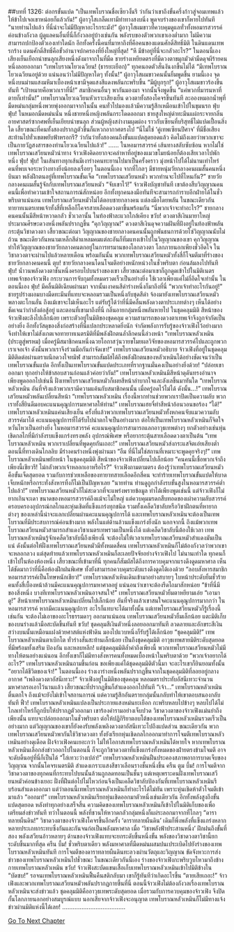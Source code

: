##บทที่ 1326: ต่อกรขั้นแปด
“เป็นเทพโบราณชื่อเซียวงั้นรึ ว่ากันว่าเขาถึงขั้นครึ่งก้าวสู่จอมเทพแล้ว ให้ข้าไปเจอเขาหน่อยก็แล้วกัน!”
ผู้อาวุโสเกล็ดเทามีท่าทางสงบนิ่ง
พูดจบร่างของเขาก็หายไปทันที
“นายท่านไปแล้ว ที่นี่น่าจะไม่มีปัญหาอะไรกระมัง!”
ผู้อาวุโสผมขาวที่ควบคุมดูแลทั่วทั้งหอมารสวรรค์ค่อนข้างกังวล
ผู้ดูแลคนอื่นที่นี่ก็กังวลอยู่บ้างเช่นกัน
พลังรบของตัวพวกเขาเองต่ำมาก ไม่มีความสามารถปกป้องตัวเองเท่าใดนัก
อีกทั้งครั้งนี้คนที่มาหาถึงที่คือคนของแดนศักดิ์สิทธิ์มิติ
ในดินแดนเทพรกร้าง แดนศักดิ์สิทธิ์คือขั้วอำนาจปกครองที่ยิ่งใหญ่ที่สุด!
“หึ มีข้าอยู่ที่นี่จะกลัวอะไร?”
ในตอนนี้เอง เสียงเย็นเยือกน่าขนลุกเสียงหนึ่งดังมาจากในที่มืด
ชายร่างเหยียดตรงที่มีดวงตาขมุกมัวดำมืดดุจผีร้ายคนหนึ่งลอยออกมา
“เทพโบราณโยวเฉวียน! (ธารยะเยือก)”
ทุกคนอดตัวสั่นงันงกขึ้นไม่ได้
“มีเทพโบราณโยวเฉวียนอยู่ด้วย แน่นอนว่าไม่มีปัญหาใดๆ ทั้งนั้น!”
ผู้อาวุโสผมขาวคนนั้นยิ้มพูดขึ้น
ยามนี้เอง จุดหนึ่งบนม่านแสงมหึมาเบื้องหน้าเขามีจุดแสงสีแดงพลันกะพริบขึ้น
“มีผู้บุกรุก!”
ผู้อาวุโสผมขาวร้องขึ้นทันที
“เป้าหมายคือพวกเราที่นี่!”
สมาชิกคนอื่นๆ พากันมองมา จากนั้นจึงพูดขึ้น
“แค่พวกที่มารนหาที่ตายก็เท่านั้น!”
เทพโบราณโยวเฉวียนหัวเราะเสียงเย็น ดวงตาทั้งสองโคจรขึ้นทันที
ละอองหมอกน้ำพุที่มืดหม่นกลุ่มหนึ่งพวยพุ่งออกมาจากในนั้น คนทั่วไปมองแล้วมีความรู้สึกเหมือนเข้าไปในขุมนรก
ฟุ่บ ฟุ่บ!
ในหมอกมืดหม่นนั่น หนึ่งชายหนึ่งหญิงพลันกระโดดออกมา ชายสูงใหญ่ดำทะมึนแผ่กระจายกลิ่นอายศาสตร์ซากศพที่เย็นเยียบน่าขนลุก ส่วนผู้หญิงสง่างามผุดผ่อง ราวกับเซียนที่บริสุทธิ์ไม่แปดเปื้อนสิ่งใด
เสี้ยวขณะที่คนทั้งสองปรากฏตัวขึ้นก็แหวกอากาศตรงไป
“นี่ไม่ใช่ ‘คู่เทพเซียนปีศาจ’ ที่มีชื่อเสียงสะท้านไปทั่วเขตพยับฟ้าหรอกรึ? ว่ากันว่าทั้งสองคนถึงขั้นแแปดสุดยอดแล้ว คิดไม่ถึงเลยว่าพวกเขาจะเป็นกายวัฏสงสารของท่านโยวเฉวียนไปแล้ว!”
……
ในหอมารสวรรค์ เส้นทางสลับซับซ้อน หากไม่ใช่เทพโบราณเสวียนหมัวนำทาง จ้าวเฟิงคิดอยากจะคลำหาที่อยู่ของแมวขโมยน้อยก็ต้องเสียเวลาไปพักหนึ่ง
ฟุ่บ! ฟุ่บ!
ในเส้นทางทุกเส้นมีเงาร่างคนทะยานไปมาเป็นครั้งคราว
มุ่งหน้าไปได้ไม่นานเท่าไหร่ คนที่พบเจอระหว่างทางยิ่งน้อยลงเรื่อยๆ
ในตอนนี้เอง จากที่ไกลๆ มีชายหนุ่มวัยกลางคนผมสั้นคนหนึ่งบินมา พลังฝึกตนอยู่ที่เทพโบราณขั้นเจ็ด
“เทพโบราณเสวียนหมัว พวกท่านจะไปที่ไหนกัน?”
ชายวัยกลางคนผมสั้นรู้จักกับเทพโบราณเสวียนหมัว
“จับเขาไว้!”
จ้าวเฟิงบัญชาทันที
เขาต้องสืบวิญญาณคนคนนี้เพื่อทำความเข้าใจสถานการณ์สักหน่อย
อีกทั้งทุกคนลงมือทันทีจะสามารถกำราบอีกฝ่ายได้ในชั่วพริบตาแน่นอน
เทพโบราณเสวียนหมัวไม่ได้ตอบชายกลางคน แต่ลงมือโดยพลัน
ในขณะเดียวกัน ทายาทเนตรเทพเจ้าทั้งสี่ที่เหลือก็โคจรสายเลือดดวงตาขึ้นพร้อมกัน
“นี่พวกเจ้าจะทำอะไร?”
ชายกลางคนคนนั้นมีสีหน้าหวาดกลัว
ชั่วเวลานั้น ในท้องฟ้าละแวกใกล้เคียง
ขวับ!
ดวงตาสีเงินมายาใหญ่ประมาณศีรษะดวงหนึ่งพลันปรากฏขึ้น
“คุกวิญญาณ!”
ดวงตาสีเงินดุจความฝันที่ฝังอยู่ในท้องฟ้าพลันกระตุ้นวิชาดวงตา
เสี้ยวขณะต่อมา วิญญาณของชายกลางคนคนนั้นถูกพันธนการด้วยโซ่วิญญาณนับไม่ถ้วน ขณะเดียวกันหนามเหล็กสีดำแหลมคมแต่ละอันก็ทิ่มแทงเข้าไปในวิญญาณของเขา
คุกวิญญาณทำให้วิญญาณของชายวัยกลางคนตกอยู่ในการทรมานของโลกลวงตา โลกภายนอกเพียงชั่วอึดใจ ในวิชาลวงตาจะผ่านไปแล้วหลายเดือน
พร้อมกันนั้น พวกเทพโบราณเสวียนหมัวทั้งสี่ก็โจมตีมาที่ร่างของชายวัยกลางคนคนนี้
ตุบ!
ชายวัยกลางคนโดนโจมตีอย่างหนักหน่วงในชั่วพริบตา ก่อนล้มลงไปทันที
ฟุ่บ!
น้ำวนพลังดวงตาชั้นหนึ่งครอบไปบนร่างของเขา
เสี้ยวขณะต่อมาเขาก็ถูกดูดเข้าไปในมิติเนตรเทพเจ้าของจ้าวเฟิง
กระบวนการจับกุมทั้งหมดรวดเร็วเป็นอย่างยิ่ง ใช้เวลาเพียงแค่ไม่กี่อึดใจเท่านั้น
ในตอนนี้เอง
ฟุ่บ!
มีคลื่นมิติเฉียดผ่านมา
จากนั้นเงาคนสีดำร่างหนึ่งก็มาถึงที่นี่
“พวกเจ้าทำอะไรกันอยู่!”
ชายรูปร่างผอมบางมืดทะมึนที่แทบจะหลอมรวมเป็นหนึ่งกับชุดสีดำ จ้องมายังเทพโบราณเสวียนหมัวพลางตะโกนลั่น
ถึงแม้เขาจะไม่เห็นอะไร แต่รับรู้ได้ว่าที่นี่มีคลื่นพลังดวงตาประเภทต่างๆ เห็นได้อย่างชัดเจนว่ากำลังต่อสู้อยู่
และตอนที่เขามาถึงที่นี่ กลิ่นอายกลุ่มหนึ่งพลันหายไป
ในชุดคลุมมิติ สีหน้าของจ้าวเฟิงตะลึงไปเล็กน้อย
เพราะตัวอยู่ในมิติของชุดคลุม ความสามารถของดวงตาเทพเจ้าจึงถูกจำกัดเป็นอย่างยิ่ง
อีกทั้งวัสดุของสิ่งก่อสร้างที่นี่แปลกประหลาดยิ่งนัก จำกัดพลังการรับรู้ของจ้าวเฟิงไว้อย่างมาก
จึงทำให้เขาไม่สังเกตเจอทายาทเนตรมิติที่มีพลังฝึกตนล้ำลึกคนนี้ล่วงหน้า
“เทพโบราณหลัวเหมิน (ประตูสู่พรหม) เมื่อครู่มีสมาชิกคนหนึ่งฉวยโอกาสวุ่นวายขโมยผลวิจัยของหอมารสวรรค์ไปและถูกพวกเราเจอเจ้า ดังนั้นพวกเราจึงร่วมมือกันกำจัดเขา!”
เทพโบราณเสวียนหมัวอธิบาย
จ้าวเฟิงที่อยู่ในชุดคลุมมิติติดต่อผ่านตราผนึกดวงใจทมิฬ สามารถสัมผัสได้ถึงพลังฝึกตนของหลัวเหมินได้อย่างชัดเจนว่าเป็นเทพโบราณขั้นแปด
อีกทั้งเป็นเทพโบราณขั้นแปดประเภทที่รากฐานมั่นคงเป็นอย่างยิ่งด้วย!
“ปล่อยเขาออกมา ทุกอย่างให้ข้าสอบสวนก่อนแล้วค่อยว่ากัน!”
เทพโบราณหลัวเหมินมีสีหน้าดุดันทรงอำนาจ
เพียงพูดออกไปเช่นนี้ ฝั่งเทพโบราณเสวียนหมัวก็เผยสีหน้าลำบากใจและลังเลขึ้นมาทันใด
“เทพโบราณหลัวเหมิน อันที่จริงแล้วพวกเรามีความแค้นกับสมาชิกคนนั้น เมื่อครู่อดไว้ไม่ได้ ดังนั้น…!”
เทพโบราณเสวียนหมัวพลันเปลี่ยนสีหน้า
“เทพโบราณหลัวเหมิน เรื่องนี้หากท่านช่วยพวกเราปิดเป็นความลับ พวกเราทั้งสี่ยินดีมอบคะแนนคุณูปการมหาศาลให้ท่าน!”
เทพโบราณเฮยจี๋ทำสีหน้าอ้อนวอนขอร้อง
“ได้!”
เทพโบราณหลัวเหมินแค่นเสียงเย็น
ครั้งที่แล้วพวกเทพโบราณเสวียนหมัวทั้งหกคนจับแมวความลับสวรรค์มาได้ คะแนนคุณูปการที่ได้รับไปน่าตกใจเป็นอย่างมาก
ต่อให้เป็นเทพโบราณหลัวเหมินก็จิตใจหวั่นไหวเป็นอย่างยิ่ง
ในหอมารสวรรค์ คะแนนคุณูปการสามารถแลกอาวุธเทพต่างๆ ยกตัวอย่างเช่นหุ่นเชิดกลไกที่มีกำลังรบแข็งแกร่งทรงพลัง อุปกรณ์พิเศษ หรือยากระตุ้นสายเลือดดวงตาเป็นต้น
“เทพโบราณหลัวเหมิน พวกเราเปลี่ยนที่พูดคุยกันเถอะ!”
เทพโบราณเสวียนหมัวส่งกระแสจิตเอ่ยเสียงต่ำ
ตอนนี้ที่ทางเดินไกลลิบ มีร่างคนร่างหนึ่งพุ่งผ่านมา
“อืม ที่นี่ไม่ใช่สถานที่เหมาะจะพูดคุยจริงๆ!”
เทพโบราณหลัวเหมินพยักหน้า
ในชุดคลุมมิติ สีหน้าของจ้าวเฟิงเปลี่ยนไปเล็กน้อย
“คนคนนี้เชื่อพวกเจ้าถึงเพียงนี้เชียวรึ! ไม่กลัวพวกเจ้าหลอกเอาหรือไร?”
จ้าวเฟิงถามตามตรง
ต้องรู้ว่าเทพโบราณเสวียนหมัวคือขั้นเจ็ดสุดยอด รวมกับการช่วยเหลือของทายาทสายเลือดอีกสี่คน จะทำร้ายเทพโบราณขั้นแปดให้บาดเจ็บหนักหรือกระทั่งสังหารทิ้งก็ไม่เป็นปัญหาเลย
“นายท่าน ท่านดูถูกกำลังรบขั้นสูงในหอมารสวรรค์ต่ำไปแล้ว!”
เทพโบราณเสวียนหมัวก็ไม่สะดวกที่จะแพร่งพรายข้อมูล ทำได้เพียงพูดเช่นนี้
แต่จ้าวเฟิงก็ไม่ยากเกินจะเดา ขนาดของหอมารสวรรค์ถึงแม้จะไม่ใหญ่ แต่ควบคุมมรดกสืบทอดของเผ่าความลับสวรรค์ ครอบครองอุปกรณ์กลไกและหุ่นเชิดที่แข็งแกร่งทุกชนิด รวมทั้งเคล็ดวิชาลับหรือวิชาฝึกตนที่หายากต่างๆ
ของเหล่านี้น่าจะแลกเปลี่ยนผ่านคะแนนคุณูปการได้
และเทพโบราณหลัวเหมินจะต้องเป็นเทพโบราณที่มีประสบการณ์ค่อนข้างมาก พลังในแต่ด้านล้วนแข็งแกร่งยิ่งนัก
นอกจากนี้ ถึงแม้พวกเทพโบราณเสวียนหมัวสามารถสำแดงวิชาเนตรเทพรวมเป็นหนึ่งได้
แต่เคล็ดวิชาลับนี้ต้องใช้เวลา เทพโบราณหลัวเหมินรู้จักเคล็ดวิชาลับนี้ถึงเพียงนี้ จะต้องไม่ให้เวลาเทพโบราณเสวียนหมัวสำแดงมันเป็นแน่
ดังนั้นต่อให้ฝั่งเทพโบราณเสวียนหมัวมีทั้งหมดสี่คน เทพโบราณหลัวเหมินก็ไม่ต้องกังวลว่าพวกเขาจะหลอกลวง
แต่สุดท้ายแล้วเทพโบราณหลัวเหมินก็ละเลยปัจจัยอย่างจ้าวเฟิงไป
ไม่นานเท่าใด ทุกคนก็เข้าไปในห้องห้องหนึ่ง
เสี้ยวขณะที่เข้ามาที่นี่ ทุกคนก็สัมผัสได้ถึงการควบคุมจากแรงดึงดูดมหาศาล
เห็นได้ชัดมากว่าที่นี่คือห้องฝึกฝนพิเศษ ทั้งยังสามารถควบคุมระดับแรงดึงดูดได้เองด้วย
“ลอบสังหารสมาชิกหอมารสวรรค์เป็นโทษหนักเชียว!”
เทพโบราณหลัวเหินเดินเข้ามาอย่างสบายๆ ใบหน้าประดับยิ้มชั่วร้าย
คนทั้งสี่เบื้องหน้าล้วนมีคะแนนคุณูปการมหาศาลอยู่ แน่นอนว่าเขาจะต้องรีดไถมาสักหน่อย
“ข้าที่นี่มีของสิ่งหนึ่ง บางทีเทพโบราณหลัวเหมินอาจสนใจ!”
เทพโบราณเสวียนหมัวยิ้มตาหยียามเอ่ย
“เอามาดู!”
สีหน้าเทพโบราณหลัวเหมินเปลี่ยนไปเล็กน้อย
อันที่จริงแล้วเขาสนใจคะแนนคุณูปการมากกว่า
ในหอมารสวรรค์ หากมีคะแนนคุณูปการ อะไรก็แทบจะได้มาทั้งนั้น
แต่เทพโบราณเสวียนหมัวก็รู้เรื่องนี้เช่นกัน จะต้องไม่เอาของอะไรธรรมดาๆ ออกมาแน่นอน
เทพโบราณเสวียนหมัวยิ้มเล็กน้อย แตะมิติเก็บของบนร่างแล้วมือสะบัดขึ้นทันที
ขวับ!
ชุดคลุมสีเงินตัวหนึ่งลอยออกมาทันที ลวดลายและอักขระสีเงินสว่างบนนั้นเหมือนแฝงด้วยศาสต์แห่งฟ้าดิน มองไปแวบหนึ่งก็รับรู้ได้เล็กน้อย
“ชุดคลุมมิติ!”
เทพโบราณหลัวเหมินตาเบิกโต ทั่วร่างสั่นสะท้านเล็กน้อย
เป็นถึงชุดคลุมมิติ อาวุธเทพสายมิติระดับสุดยอดที่มีพร้อมทั้งเสริม ป้องกัน และหลบหลีก!
แต่ชุดคลุมมิติล้ำค่าถึงเพียงนี้ พวกเทพโบราณเสวียนหมัวไม่มีทางให้ตนอย่างแน่นอน
อีกทั้งเขาก็ไม่มีทางสังหารคนทั้งหมดเบื้องหน้าในพริบตาด้วย
“พวกเจ้าอยากได้อะไร?”
เทพโบราณหลัวเหมินถามขึ้นก่อน
ขอเพียงแค่ได้ชุดคลุมมิติตัวนี้มา จะอะไรเขาก็ยินยอมทั้งนั้น
“อยากได้ชีวิตของเจ้า!”
ในตอนนี้เอง ร่างเงาร่างหนึ่งพลันปรากฏขึ้นจากในชุดคลุมมิติที่ลอยอยู่กลางอากาศ
“เพลิงดวงตาอัสนีเทวะ!”
จ้าวเฟิงอยู่ในมิติของชุดคลุม หลอมตราประทับอัสนีเทวะจำนวนมหาศาลรอเอาไว้นานแล้ว เสี้ยวขณะที่ปรากฏขึ้นก็สำแดงออกไปทันที
“เจ้า…”
เทพโบราณหลัวเหมินตื่นตกใจ ถึงแม้จะยังไม่เข้าใจสถานการณ์ แต่ความรู้สึกอันตรายกลุ่มนั้นกลับทำให้เขาตอบสนองกลับทันที
ฟิ้ว!
เทพโบราณหลัวเหมินแปลงเป็นประกายแสงหม่นยะเยือก กะพริบหลบไปข้างๆ
หลบไปได้ไม่ไกลเท่าไหร่ก็ถูกบีบให้ปรากฏตัวออกมา เขาร้องคำรามอย่างเจ็บปวด
วิชาดวงตาของจ้าวเฟิงแม่นยำถึงเพียงนั้น แทบจะปล่อยออกมาในชั่วพริบตา
ต่อให้ปฏิกิริยาตอบโต้ของเทพโบราณหลัวเหมินรวดเร็วเป็นอย่างมาก แต่วิญญาณของเขาก็ยังคงรับพลังเพลิงดวงตาอัสนีเทวะไปถึงแปดส่วน
ขณะเดียวกัน พวกเทพโบราณเสวียนหมัวพากันใช้วิชาดวงตา ทั้งยังเรียกหุ่นเชิดกลไกออกมาทำการโจมตีเทพโบราณหลัวเหมินอย่างดุเดือด
ฝั่งจ้าวเฟิงคนเยอะกว่า ไม่ให้โอกาสเทพโบราณหลัวเหมินได้หายใจ
หากเทพโบราณหลัวเหมินเลือกส่งข่าวออกไปในตอนนี้ ก็จะถูกวิชาดวงตาที่แข็งแกร่งทั้งหมดของฝ่ายตรงข้ามโจมตี อาจจะดับดิ้นอยู่ที่นี่ก็เป็นได้
“โล่เทวะว่างเปล่า!”
เทพโบราณหลัวเหมินฝืนประคองสภาพอาการบาดเจ็บของวิญญาณ จากนั้นโคจรเนตรมิติ สำแดงเกราะแสงสีขาวเลือนรางชั้นหนึ่งขึ้น
ครืน ตูม บึ้ม!
การโจมตีจากวิชาดวงตาของทุกคนที่กระทบไปบนนั้นล้วนถูกลดทอนเป็นชั้นๆ
แต่เหตุเพราะคนฝั่งเทพโบราณเสวียนหมัวค่อนข้างเยอะ ฝั่งที่ฝืนต่อไปไม่ไหวก่อนจึงเป็นเคล็ดวิชาลับป้องกันที่เทพโบราณหลัวเหมินรีบร้อนสำแดงออกมา
แต่ว่าตอนนี้เทพโบราณหลัวเหมินก็ทำอะไรได้ไม่ทัน เพราะหุ่นเชิดห้าตัวโจมตีเข้ามาแล้ว
“ออกมา!”
เทพโบราณหลัวเหมินเรียกหุ่นเชิดออกมาตัวหนึ่งเช่นเดียวกัน อีกทั้งพลังสูงถึงขั้นแปดสุดยอด
หลังทำทุกอย่างเสร็จสิ้น ความคิดของเทพโบราณหลัวเหมินก็เข้าไปในมิติเก็บของเพื่อเตรียมส่งข่าวทันที
ทว่าในตอนนี้ พลังที่ชวนให้หวาดกลัวกลุ่มหนึ่งก็แผ่ระลอกมาจากที่ไกลๆ
“ดาราทลายผืนดิน!”
วิชาดวงตาของจ้าวเฟิงโคจรขึ้นอีกครั้ง
‘ดาราทลายผืนดิน’ เดิมก็พึ่งพลังที่แข็งแกร่งหลากหลายประเภทกระทบซึ่งกันและกันจนก่อเป็นพลังมหาศาล
เมื่อ ‘วิชาพลังฟ้าประสานหนึ่ง’ ฝึกฝนถึงขั้นที่สอง พลังเสวียนอ้าวหลายๆ ด้านของจ้าวเฟิงแทบจะยกระดับขึ้นหนึ่งขั้น
พลังของวิชาดวงตาวิชานี้ยกระดับขึ้นมากที่สุด
ครืน บึ้ม!
ชั่วพริบตาเดียว พลังมหาศาลที่มืดหม่นผสมปนเประเบิดไปยังร่างของเทพโบราณหลัวเหมินทันที
การโจมตีของดาราทลายผืนดินทะลวงผ่านวัตถุและวิญญาณ ขัดจังหวะการส่งข่าวของเทพโบราณหลัวเหมินไปชั่วขณะ
ในขณะเดียวกันนี้เอง ร่างของจ้าวเฟิงกะพริบวูบไหวมาถึงข้างกายเทพโบราณหลัวเหมิน
ขวับ!
จ้าวเฟิงสะบัดแขนเสื้อเก็บเทพโบราณหลัวเหมินเข้าไปมิติข้างใน
“บัดซบ!”
รอจนเทพโบราณหลัวเหมินฟื้นคืนสติกลับมา เขาก็รู้ทันทีว่าเกิดอะไรขึ้น
“ตายเสียเถอะ!”
จ้าวเฟิงและพวกเทพโบราณเสวียนหมัวพลันปรากฏกายขึ้นที่นี่
ตอนนี้จ้าวเฟิงไม่ต้องกังวลเรื่องเทพโบราณหลัวเหมินจะส่งข่าวแล้ว
ชุดคลุมมิติคืออาวุธเทพระดับสุดยอด เมื่อรวมกับการควบคุมของจ้าวเฟิง จึงปิดกั้นโลกภายนอกอย่างสมบูรณ์แบบ
นอกเสียจากจ้าวเฟิงจะอนุญาต เทพโบราณหลัวเหมินก็ไม่มีทางแจ้งข่าวผ่านมิติแห่งนี้ได้เลย!
………………………………


[Go To Next Chapter]( ./183.md)